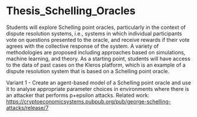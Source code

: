# Thesis_Schelling_Oracles
Students will explore Schelling point oracles, particularly in the context of dispute resolution systems, i.e., systems in which individual participants vote on questions presented to the oracle, and receive rewards if their vote agrees with the collective response of the system. A variety of methodologies are proposed including approaches based on simulations, machine learning, and theory. As a starting point, students will have access to the data of past cases on the Kleros platform, which is an example of a dispute resolution system that is based on a Schelling point oracle.

Variant 1 - Create an agent-based model of a Schelling point oracle and use it to analyse appropriate parameter choices in environments where there is an attacker that performs p+epsilon attacks. Related work: https://cryptoeconomicsystems.pubpub.org/pub/george-schelling-attacks/release/7
